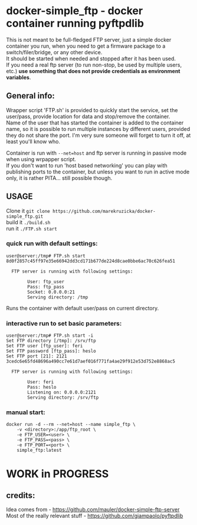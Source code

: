 # docker-simple_ftp - docker container running pyftpdlib
This is not meant to be full-fledged FTP server, just a simple docker container you run, when you need to get a firmware package to a switch/filer/bridge, or any other device.  
It should be started when needed and stopped after it has been used.  
If you need a real ftp server (to run non-stop, be used by multiple users, etc.) **use something that does not provide credentials as environment variables**.

## General info:
Wrapper script 'FTP.sh' is provided to quickly start the service, set the user/pass, provide location for data and stop/remove the container.  
Name of the user that has started the container is added to the container name, so it is possible to run multiple instances by different users, provided they do not share the port.
I'm very sure someone will forget to turn it off, at least you'll know who.  

Container is run with `--net=host`  and ftp server is running in passive mode when using wrpapper script.  
If you don't want to run 'host based networking' you can play with publishing ports to the container, but unless you want to run in active mode only, it is rather PITA... still possible though.

## USAGE
Clone it `git clone https://github.com/marekruzicka/docker-simple_ftp.git`  
build it `./build.sh`  
run it `./FTP.sh start`

### quick run with default settings:
```
user@server:/tmp# FTP.sh start
8d0f2857c45ff97e35e66942dd3cd171b677de224d8cae0bbe6ac70c626fea51

  FTP server is running with following settings:

        User: ftp_user
        Pass: ftp_pass
        Socket: 0.0.0.0:21
        Serving directory: /tmp
```
Runs the container with default user/pass on current directory.

### interactive run to set basic parameters:
```
user@server:/tmp# FTP.sh start -i
Set FTP directory [/tmp]: /srv/ftp
Set FTP user [ftp_user]: feri
Set FTP password [ftp_pass]: heslo
Set FTP port [21]: 2121
3cedc6e65fd48696a490cc7e61d7aef016f771fa4ae29f912e53d752e8868ac5

  FTP server is running with following settings:

        User: feri
        Pass: heslo
        Listening on: 0.0.0.0:2121
        Serving directory: /srv/ftp
```
### manual start:
```
docker run -d --rm --net=host --name simple_ftp \
    -v <directory>:/app/ftp_root \
    -e FTP_USER=<user> \
    -e FTP_PASS=<pass> \
    -e FTP_PORT=<port> \
    simple_ftp:latest
```

# WORK in PROGRESS

## credits:
Idea comes from - https://github.com/mauler/docker-simple-ftp-server
Most of the really relevant stuff - https://github.com/giampaolo/pyftpdlib

